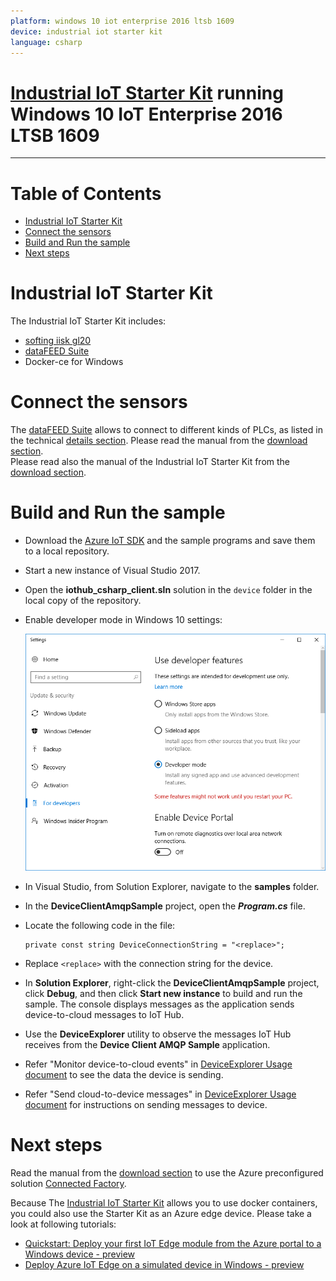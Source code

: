 ```yaml
---
platform: windows 10 iot enterprise 2016 ltsb 1609
device: industrial iot starter kit
language: csharp
---
```


[Industrial IoT Starter Kit](https://data-intelligence.softing.com/products/iot-gateways/industrial-iot-starter-kit/) running Windows 10 IoT Enterprise 2016 LTSB 1609
===
---

# Table of Contents

-   [Industrial IoT Starter Kit](#industrial-iot-starter-kit)
-   [Connect the sensors](#connect-the-sensors)
-   [Build and Run the sample](#build-and-run-the-sample)
-   [Next steps](#next-steps)

# Industrial IoT Starter Kit

The Industrial IoT Starter Kit includes:

-   [softing iisk gl20](../../../get_started/softing-iisk-gl20-csharp.md)
-   [dataFEED Suite](https://data-intelligence.softing.com/products/software-platform/datafeed-opc-suite/)
-   Docker-ce for Windows

# Connect the sensors 

The [dataFEED Suite](https://data-intelligence.softing.com/products/software-platform/datafeed-opc-suite/) allows to connect to different kinds of PLCs, as listed in the technical [details section](https://data-intelligence.softing.com/products/software-platform/datafeed-opc-suite/#tx-dftabs-tabContent1).
Please read the manual from the [download section](https://data-intelligence.softing.com/products/software-platform/datafeed-opc-suite/#tx-dftabs-tabContent2).  
Please read also the manual of the Industrial IoT Starter Kit from the [download section](https://data-intelligence.softing.com/products/iot-gateways/industrial-iot-starter-kit/#tx-dftabs-tabContent2).

# Build and Run the sample

-   Download the [Azure IoT SDK](https://github.com/Azure/azure-iot-sdk-csharp) and the sample programs and save them to a local repository.
-   Start a new instance of Visual Studio 2017.
-   Open the **iothub\_csharp\_client.sln** solution in the `device` folder in the local copy of the repository.
-   Enable developer mode in Windows 10 settings:

    ![developer-mode](media/developer-mode.png)

-   In Visual Studio, from Solution Explorer, navigate to the **samples** folder.
-   In the **DeviceClientAmqpSample** project, open the ***Program.cs*** file.
-   Locate the following code in the file:

        private const string DeviceConnectionString = "<replace>";

-   Replace `<replace>` with the connection string for the device.
-   In **Solution Explorer**, right-click the **DeviceClientAmqpSample** project, click **Debug**, and then click **Start new instance** to build and run the sample. The console displays messages as the application sends device-to-cloud messages to IoT Hub.
-   Use the **DeviceExplorer** utility to observe the messages IoT Hub receives from the **Device Client AMQP Sample** application.
-   Refer "Monitor device-to-cloud events" in [DeviceExplorer Usage document](https://github.com/Azure/azure-iot-sdk-csharp/blob/master/tools/DeviceExplorer/doc/how_to_use_device_explorer.md) to see the data the device is sending.
-   Refer "Send cloud-to-device messages" in [DeviceExplorer Usage document](https://github.com/Azure/azure-iot-sdk-csharp/blob/master/tools/DeviceExplorer/doc/how_to_use_device_explorer.md) for instructions on sending messages to device.

# Next steps

Read the manual from the [download section](https://data-intelligence.softing.com/products/iot-gateways/industrial-iot-starter-kit/#tx-dftabs-tabContent2) to use the Azure preconfigured solution [Connected Factory](https://docs.microsoft.com/en-us/azure/iot-suite/iot-suite-connected-factory-overview).

Because The [Industrial IoT Starter Kit](https://data-intelligence.softing.com/products/iot-gateways/industrial-iot-starter-kit/) allows you to use docker containers, you could also use the Starter Kit as an Azure edge device.
Please take a look at following tutorials:

- [Quickstart: Deploy your first IoT Edge module from the Azure portal to a Windows device - preview](https://docs.microsoft.com/en-us/azure/iot-edge/quickstart)
- [Deploy Azure IoT Edge on a simulated device in Windows - preview](https://docs.microsoft.com/en-us/azure/iot-edge/tutorial-simulate-device-windows)
